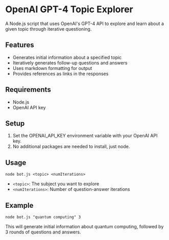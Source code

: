 # OpenAI GPT-4 Topic Explorer

A Node.js script that uses OpenAI's GPT-4 API to explore and learn about a given topic through iterative questioning.

## Features

- Generates initial information about a specified topic
- Iteratively generates follow-up questions and answers
- Uses markdown formatting for output
- Provides references as links in the responses

## Requirements

- Node.js
- OpenAI API key

## Setup

1. Set the OPENAI_API_KEY environment variable with your OpenAI API key.
2. No additional packages are needed to install, just node.

## Usage

```
node bot.js <topic> <numIterations>
```

- `<topic>`: The subject you want to explore
- `<numIterations>`: Number of question-answer iterations

## Example

```
node bot.js "quantum computing" 3
```

This will generate initial information about quantum computing, followed by 3 rounds of questions and answers.
